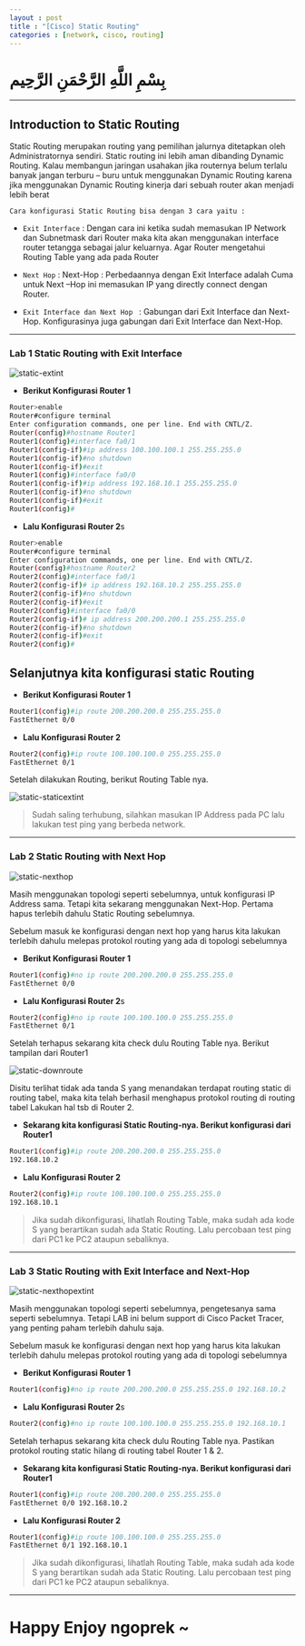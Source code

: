 ```yaml
---
layout : post
title : "[Cisco] Static Routing"
categories : [network, cisco, routing]
---
```


# بِسْمِ اللَّهِ الرَّحْمَنِ الرَّحِيم

---

## Introduction to Static Routing   

Static Routing merupakan routing yang pemilihan jalurnya ditetapkan oleh
Administratornya sendiri. Static routing ini lebih aman dibanding Dynamic Routing. Kalau
membangun jaringan usahakan jika routernya belum terlalu banyak jangan terburu – buru untuk menggunakan Dynamic Routing karena jika menggunakan Dynamic Routing kinerja dari sebuah router akan menjadi lebih berat

`Cara konfigurasi Static Routing bisa dengan 3 cara yaitu :`

- `Exit Interface` : Dengan cara ini ketika sudah memasukan IP Network dan Subnetmask dari Router maka kita akan menggunakan interface router tetangga sebagai jalur keluarnya. Agar Router  mengetahui Routing Table yang ada pada Router

- `Next Hop`  :  Next-Hop : Perbedaannya dengan Exit Interface adalah Cuma untuk Next –Hop ini memasukan IP yang directly connect dengan Router.

- `Exit Interface dan Next Hop ` : Gabungan dari Exit Interface dan Next-Hop. Konfigurasinya juga gabungan dari Exit Interface dan Next-Hop.

--- 

###  Lab 1 Static Routing with Exit Interface

![static-extint](https://raw.githubusercontent.com/ammarun11/ammarun11.github.io/master/static/img/_posts/static-extint.png)

* **Berikut Konfigurasi Router 1**

```BASH
Router>enable
Router#configure terminal
Enter configuration commands, one per line. End with CNTL/Z.
Router(config)#hostname Router1
Router1(config)#interface fa0/1
Router1(config-if)#ip address 100.100.100.1 255.255.255.0
Router1(config-if)#no shutdown
Router1(config-if)#exit
Router1(config)#interface fa0/0
Router1(config-if)#ip address 192.168.10.1 255.255.255.0
Router1(config-if)#no shutdown
Router1(config-if)#exit
Router1(config)#
```

* **Lalu Konfigurasi Router 2**s

``` BASH
Router>enable
Router#configure terminal
Enter configuration commands, one per line. End with CNTL/Z.
Router(config)#hostname Router2
Router2(config)#interface fa0/1
Router2(config-if)# ip address 192.168.10.2 255.255.255.0
Router2(config-if)#no shutdown
Router2(config-if)#exit
Router2(config)#interface fa0/0
Router2(config-if)# ip address 200.200.200.1 255.255.255.0
Router2(config-if)#no shutdown
Router2(config-if)#exit
Router2(config)#
```

## Selanjutnya kita konfigurasi static Routing

* **Berikut Konfigurasi Router 1**

``` BASH
Router1(config)#ip route 200.200.200.0 255.255.255.0
FastEthernet 0/0
```

* **Lalu Konfigurasi Router 2**

``` BASH
Router2(config)#ip route 100.100.100.0 255.255.255.0
FastEthernet 0/1
```

Setelah dilakukan Routing, berikut Routing Table nya.

![static-staticextint](https://raw.githubusercontent.com/ammarun11/ammarun11.github.io/master/static/img/_posts/static-hasilextint.png)

> Sudah saling terhubung, silahkan masukan IP Address pada PC lalu lakukan test ping yang berbeda network.

---

###  Lab 2 Static Routing with Next Hop

![static-nexthop](https://raw.githubusercontent.com/ammarun11/ammarun11.github.io/master/static/img/_posts/static-nexthop.png)

Masih menggunakan topologi seperti sebelumnya, untuk konfigurasi IP Address sama. Tetapi kita sekarang menggunakan Next-Hop. Pertama hapus terlebih dahulu Static Routing sebelumnya.

Sebelum masuk ke konfigurasi dengan next hop yang harus kita lakukan terlebih dahulu melepas protokol routing yang ada di topologi sebelumnya

* **Berikut Konfigurasi Router 1**

``` BASH
Router1(config)#no ip route 200.200.200.0 255.255.255.0
FastEthernet 0/0
```

* **Lalu Konfigurasi Router 2**s

``` BASH
Router2(config)#no ip route 100.100.100.0 255.255.255.0
FastEthernet 0/1
```

Setelah terhapus sekarang kita check dulu Routing Table nya. Berikut tampilan dari Router1

![static-downroute](https://raw.githubusercontent.com/ammarun11/ammarun11.github.io/master/static/img/_posts/static-downroute.png)

Disitu terlihat tidak ada tanda S yang menandakan terdapat routing static di routing tabel, maka kita telah berhasil menghapus protokol routing di routing tabel Lakukan hal tsb di Router 2.

* **Sekarang kita konfigurasi Static Routing-nya. Berikut konfigurasi dari Router1**

``` BASH
Router1(config)#ip route 200.200.200.0 255.255.255.0
192.168.10.2
```

* **Lalu Konfigurasi Router 2**

``` BASH
Router2(config)#ip route 100.100.100.0 255.255.255.0
192.168.10.1
```

> Jika sudah dikonfigurasi, lihatlah Routing Table, maka sudah ada kode S yang berartikan sudah ada Static Routing. Lalu percobaan test ping dari PC1 ke PC2 ataupun sebaliknya.

---

###  Lab 3 Static Routing with  Exit Interface and Next-Hop

![static-nexthopextint](https://raw.githubusercontent.com/ammarun11/ammarun11.github.io/master/static/img/_posts/static-extandnexthop.png)

Masih menggunakan topologi seperti sebelumnya, pengetesanya sama seperti
sebelumnya. Tetapi LAB ini belum support di Cisco Packet Tracer, yang penting paham terlebih
dahulu saja.

Sebelum masuk ke konfigurasi dengan next hop yang harus kita lakukan terlebih dahulu melepas protokol routing yang ada di topologi sebelumnya

* **Berikut Konfigurasi Router 1**

``` BASH
Router1(config)#no ip route 200.200.200.0 255.255.255.0 192.168.10.2
```

* **Lalu Konfigurasi Router 2**s

``` BASH
Router2(config)#no ip route 100.100.100.0 255.255.255.0 192.168.10.1
```

Setelah terhapus sekarang kita check dulu Routing Table nya. Pastikan protokol routing static hilang di routing tabel Router 1 & 2.

* **Sekarang kita konfigurasi Static Routing-nya. Berikut konfigurasi dari Router1**

``` BASH
Router1(config)#ip route 200.200.200.0 255.255.255.0
FastEthernet 0/0 192.168.10.2
```

* **Lalu Konfigurasi Router 2**

``` BASH
Router1(config)#ip route 100.100.100.0 255.255.255.0
FastEthernet 0/1 192.168.10.1
```

> Jika sudah dikonfigurasi, lihatlah Routing Table, maka sudah ada kode S yang berartikan sudah ada Static Routing. Lalu percobaan test ping dari PC1 ke PC2 ataupun sebaliknya.

---

# Happy Enjoy ngoprek ~






